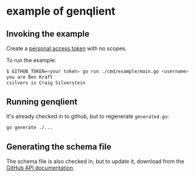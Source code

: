 # example of genqlient

## Invoking the example 
Create a [personal access token](https://docs.github.com/en/github/authenticating-to-github/creating-a-personal-access-token) with no scopes.

To run the example:

```sh
$ GITHUB_TOKEN=<your token> go run ./cmd/example/main.go <username>
you are Ben Kraft
csilvers is Craig Silverstein
```

## Running genqlient

It's already checked in to github, but to regenerate `generated.go`:
```sh
go generate ./...
```

## Generating the schema file

The schema file is also checked in, but to update it, download from the [GitHub API documentation](https://docs.github.com/en/graphql/overview/public-schema).
